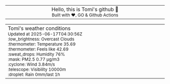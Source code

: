 
<div align="center">
<table>
<tbody>
<td align="center">
<img width="2000" height="0"><br>
Hello, this is Tomi's github 👋<br>
<sup>Built with ❤️, GO & Github Actions</sup><br>
<img width="2000" height="0">
</td>
</tbody>
</table>
</div>
<table>
<tbody>
<td align="left">
<img width="2000" height="0"><br>
Tomi's weather conditions<br>
<sup>Updated at 2025-06-17T04:30:56Z</sup><br>
<sup>:low_brightness: Overcast Clouds</sup><br>
<sup>:thermometer: Temperature 35.69 </sup><br>
<sup>:thermometer: Feels like 42.69</sup><br>
<sup>:sweat_drops: Humidity 76%</sup><br>
<sup>:mask: PM2.5 0.77 μg/m3</sup><br>
<sup>:cyclone: Wind 3.84m/s </sup><br>
<sup>:telescope: Visibility 10000m </sup><br>
<sup>:droplet: Rain 0mm/last 1h </sup><br>
<img width="2000" height="0">
</td>
<td align="left">
<img width="2000" height="0"><br>
<br>
<img width="2000" height="0">
</td>
</tbody>
</table>
</div>
    
